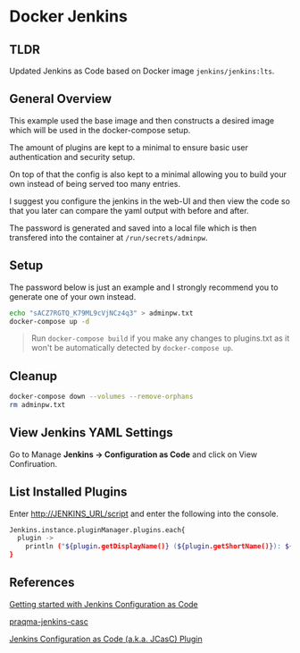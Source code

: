 # Docker Jenkins

## TLDR

Updated Jenkins as Code based on Docker image `jenkins/jenkins:lts`.

## General Overview

This example used the base image and then constructs a desired image which will be used in the docker-compose setup.

The amount of plugins are kept to a minimal to ensure basic user authentication and security setup.

On top of that the config is also kept to a minimal allowing you to build your own instead of being served too many entries.

I suggest you configure the jenkins in the web-UI and then view the code so that you later can compare the yaml output with before and after.

The password is generated and saved into a local file which is then transfered into the container at `/run/secrets/adminpw`.

## Setup

The password below is just an example and I strongly recommend you to generate one of your own instead.

```bash
echo "sACZ7RGTQ_K79ML9cVjNCz4q3" > adminpw.txt
docker-compose up -d
```

> Run `docker-compose build` if you make any changes to plugins.txt as it won't be automatically detected by `docker-compose up`.

## Cleanup

```bash
docker-compose down --volumes --remove-orphans
rm adminpw.txt
```

## View Jenkins YAML Settings

Go to Manage **Jenkins -> Configuration as Code** and click on View Confiruation.

## List Installed Plugins

Enter [http://JENKINS_URL/script](http://JENKINS_URL/script) and enter the following into the console.

```bash
Jenkins.instance.pluginManager.plugins.each{
  plugin ->
    println ("${plugin.getDisplayName()} (${plugin.getShortName()}): ${plugin.getVersion()}")
}
```

## References

[Getting started with Jenkins Configuration as Code](https://www.eficode.com/blog/start-jenkins-config-as-code)

[praqma-jenkins-casc](https://github.com/Praqma/praqma-jenkins-casc)

[Jenkins Configuration as Code (a.k.a. JCasC) Plugin](https://github.com/jenkinsci/configuration-as-code-plugin/blob/master/README.md)
